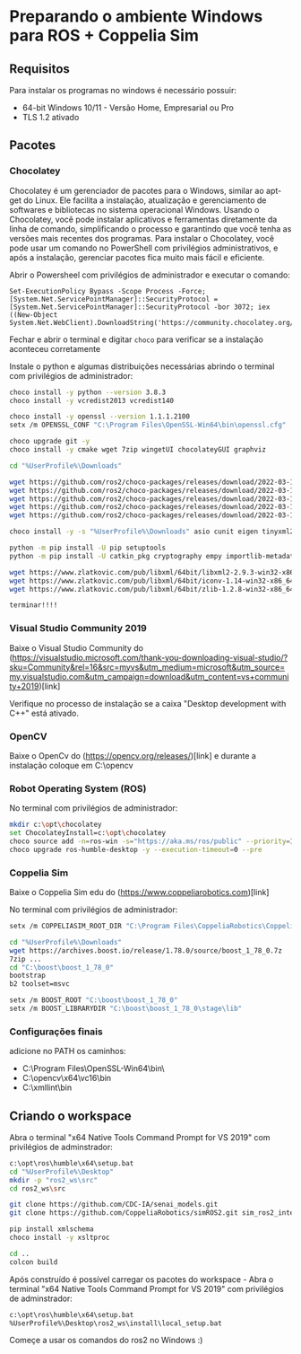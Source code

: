 # Preparando o ambiente Windows para ROS + Coppelia Sim

## Requisitos

Para instalar os programas no windows é necessário possuir:

- 64-bit Windows 10/11 - Versão Home, Empresarial ou Pro
- TLS 1.2 ativado

## Pacotes

### Chocolatey

Chocolatey é um gerenciador de pacotes para o Windows, similar ao apt-get do Linux. Ele facilita a instalação, atualização e gerenciamento de softwares e bibliotecas no sistema operacional Windows. Usando o Chocolatey, você pode instalar aplicativos e ferramentas diretamente da linha de comando, simplificando o processo e garantindo que você tenha as versões mais recentes dos programas. Para instalar o Chocolatey, você pode usar um comando no PowerShell com privilégios administrativos, e após a instalação, gerenciar pacotes fica muito mais fácil e eficiente.

Abrir o Powersheel com privilégios de administrador e executar o comando: 

```sheel
Set-ExecutionPolicy Bypass -Scope Process -Force; [System.Net.ServicePointManager]::SecurityProtocol = [System.Net.ServicePointManager]::SecurityProtocol -bor 3072; iex ((New-Object System.Net.WebClient).DownloadString('https://community.chocolatey.org/install.ps1'))
```

Fechar e abrir o terminal e digitar ```choco``` para verificar se a instalação aconteceu corretamente

Instale o python e algumas distribuições necessárias abrindo o terminal com privilégios de administrador:

```bash
choco install -y python --version 3.8.3
choco install -y vcredist2013 vcredist140

choco install -y openssl --version 1.1.1.2100
setx /m OPENSSL_CONF "C:\Program Files\OpenSSL-Win64\bin\openssl.cfg"

choco upgrade git -y
choco install -y cmake wget 7zip wingetUI chocolateyGUI graphviz

cd "%UserProfile%\Downloads"

wget https://github.com/ros2/choco-packages/releases/download/2022-03-15/asio.1.12.1.nupkg
wget https://github.com/ros2/choco-packages/releases/download/2022-03-15/bullet.3.17.nupkg
wget https://github.com/ros2/choco-packages/releases/download/2022-03-15/cunit.2.1.3.nupkg
wget https://github.com/ros2/choco-packages/releases/download/2022-03-15/eigen.3.3.4.nupkg
wget https://github.com/ros2/choco-packages/releases/download/2022-03-15/tinyxml2.6.0.0.nupkg

choco install -y -s "%UserProfile%\Downloads" asio cunit eigen tinyxml2 bullet

python -m pip install -U pip setuptools
python -m pip install -U catkin_pkg cryptography empy importlib-metadata jsonschema lark==1.1.1 lxml matplotlib netifaces numpy opencv-python PyQt5 pillow psutil pycairo pydot pyparsing==2.4.7 pytest pyyaml rosdistro

wget https://www.zlatkovic.com/pub/libxml/64bit/libxml2-2.9.3-win32-x86_64.7z
wget https://www.zlatkovic.com/pub/libxml/64bit/iconv-1.14-win32-x86_64.7z
wget https://www.zlatkovic.com/pub/libxml/64bit/zlib-1.2.8-win32-x86_64.7z

terminar!!!!
```

### Visual Studio Community 2019

Baixe o Visual Studio Community do (https://visualstudio.microsoft.com/thank-you-downloading-visual-studio/?sku=Community&rel=16&src=myvs&utm_medium=microsoft&utm_source=my.visualstudio.com&utm_campaign=download&utm_content=vs+community+2019)[link]

Verifique no processo de instalação se a caixa "Desktop development with C++" está ativado.

### OpenCV 

Baixe o OpenCv do (https://opencv.org/releases/)[link] e durante a instalação coloque em C:\opencv

### Robot Operating System (ROS)

No terminal com privilégios de administrador: 

```bash
mkdir c:\opt\chocolatey
set ChocolateyInstall=c:\opt\chocolatey
choco source add -n=ros-win -s="https://aka.ms/ros/public" --priority=1
choco upgrade ros-humble-desktop -y --execution-timeout=0 --pre
```

### Coppelia Sim

Baixe o Coppelia Sim edu do (https://www.coppeliarobotics.com)[link]

No terminal com privilégios de administrador: 

```bash
setx /m COPPELIASIM_ROOT_DIR "C:\Program Files\CoppeliaRobotics\CoppeliaSimEdu"

cd "%UserProfile%\Downloads"
wget https://archives.boost.io/release/1.78.0/source/boost_1_78_0.7z
7zip ...
cd "C:\boost\boost_1_78_0"
bootstrap
b2 toolset=msvc

setx /m BOOST_ROOT "C:\boost\boost_1_78_0"
setx /m BOOST_LIBRARYDIR "C:\boost\boost_1_78_0\stage\lib"
```

### Configurações finais

adicione no PATH os caminhos:

- C:\Program Files\OpenSSL-Win64\bin\
- C:\opencv\x64\vc16\bin
- C:\xmllint\bin

## Criando o workspace

Abra o terminal "x64 Native Tools Command Prompt for VS 2019" com privilégios de adminstrador:

```bash
c:\opt\ros\humble\x64\setup.bat
cd "%UserProfile%\Desktop" 
mkdir -p "ros2_ws\src"
cd ros2_ws\src

git clone https://github.com/CDC-IA/senai_models.git
git clone https://github.com/CoppeliaRobotics/simROS2.git sim_ros2_interface

pip install xmlschema
choco install -y xsltproc

cd ..
colcon build
```

Após construído é possível carregar os pacotes do workspace - Abra o terminal "x64 Native Tools Command Prompt for VS 2019" com privilégios de adminstrador:

```bash
c:\opt\ros\humble\x64\setup.bat
%UserProfile%\Desktop\ros2_ws\install\local_setup.bat 
```

Começe a usar os comandos do ros2 no Windows :)